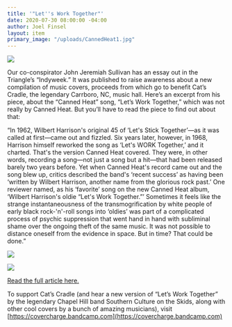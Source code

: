 ```yaml
---
title: '"Let''s Work Together"'
date: 2020-07-30 08:00:00 -04:00
author: Joel Finsel
layout: item
primary_image: "/uploads/CannedHeat1.jpg"
---
```


![](/uploads/CannedHeat1.jpg)

Our co-conspirator John Jeremiah Sullivan has an essay out in the Triangle’s “Indyweek.” It was published to raise awareness about a new compilation of music covers, proceeds from which go to benefit Cat’s Cradle, the legendary Carrboro, NC, music hall. Here’s an excerpt from his piece, about the “Canned Heat” song, “Let’s Work Together,” which was not really by Canned Heat. But you’ll have to read the piece to find out about that:

“In 1962, Wilbert Harrison's original 45 of ‘Let's Stick Together’—as it was called at first—came out and fizzled. Six years later, however, in 1968, Harrison himself reworked the song as ‘Let's WORK Together,’ and it charted. That's the version Canned Heat covered. They were, in other words, recording a song—not just a song but a hit—that had been released barely two years before. Yet when Canned Heat's record came out and the song blew up, critics described the band's ‘recent success’ as having been ‘written by Wilbert Harrison, another name from the glorious rock past.’ One reviewer named, as his ‘favorite’ song on the new Canned Heat album, ‘Wilbert Harrison's oldie “Let's Work Together.”’ Sometimes it feels like the strange instantaneousness of the transmogrification by white people of early black rock-'n'-roll songs into ‘oldies’ was part of a complicated process of psychic suppression that went hand in hand with subliminal shame over the ongoing theft of the same music. It was not possible to distance oneself from the evidence in space. But in time? That could be done.”

![](/uploads/CannedHeat2.jpg)

![](/uploads/CannedHeat3.jpg)

[Read the full article here.](https://indyweek.com/music/canned-heat-lets-work-together/)

To support Cat’s Cradle (and hear a new version of “Let’s Work Together” by the legendary Chapel Hill band Southern Culture on the Skids, along with other cool covers by a bunch of amazing musicians), visit [https://covercharge.bandcamp.com](https://covercharge.bandcamp.com)